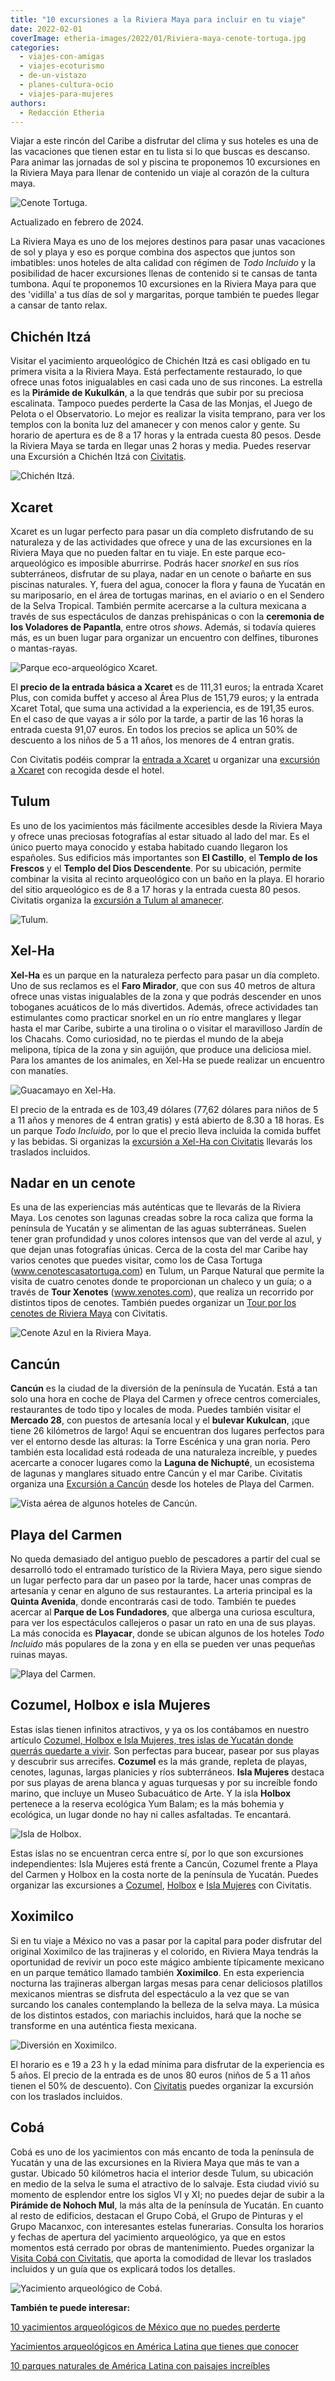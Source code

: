 ```yaml
---
title: "10 excursiones a la Riviera Maya para incluir en tu viaje"
date: 2022-02-01
coverImage: etheria-images/2022/01/Riviera-maya-cenote-tortuga.jpg
categories: 
  - viajes-con-amigas
  - viajes-ecoturismo
  - de-un-vistazo
  - planes-cultura-ocio
  - viajes-para-mujeres
authors: 
  - Redacción Etheria
---
```


Viajar a este rincón del Caribe a disfrutar del clima y sus hoteles es una de las 
vacaciones que tienen estar en tu lista si lo que buscas es descanso. Para animar las 
jornadas de sol y piscina te proponemos 10 excursiones en la Riviera Maya para llenar de 
contenido un viaje al corazón de la cultura maya. 

![Cenote Tortuga.](etheria-images/2022/01/Riviera-maya-cenote-tortuga.jpg "Cenote Tortuga. © Fernanda Loayza.")

Actualizado en febrero de 2024. 

La Riviera Maya es uno de los mejores destinos para pasar unas vacaciones de sol y playa 
y eso es porque combina dos aspectos que juntos son imbatibles: unos hoteles de alta 
calidad con régimen de _Todo Incluido_ y la posibilidad de hacer excursiones llenas de 
contenido si te cansas de tanta tumbona. Aquí te proponemos 10 excursiones en la Riviera 
Maya para que des 'vidilla' a tus días de sol y margaritas, porque también te puedes 
llegar a cansar de tanto relax. 

## Chichén Itzá

Visitar el yacimiento arqueológico de Chichén Itzá es casi obligado en tu primera visita 
a la Riviera Maya. Está perfectamente restaurado, lo que ofrece unas fotos inigualables 
en casi cada uno de sus rincones. La estrella es la **Pirámide de Kukulkán**, a la que 
tendrás que subir por su preciosa escalinata. Tampoco puedes perderte la Casa de las 
Monjas, el Juego de Pelota o el Observatorio. Lo mejor es realizar la visita temprano, 
para ver los templos con la bonita luz del amanecer y con menos calor y gente. Su 
horario de apertura es de 8 a 17 horas y la entrada cuesta 80 pesos. Desde la Riviera 
Maya se tarda en llegar unas 2 horas y media. Puedes reservar una Excursión a Chichén 
Itzá con [Civitatis](https://www.civitatis.com/es/playa-del-carmen/excursion-chichen-itza-amanecer/?aid=10211). 

![Chichén Itzá.](etheria-images/2022/01/Riviera-maya-chichen-itza.jpg "Chichén Itzá. © Marv Watson.")

## Xcaret

Xcaret es un lugar perfecto para pasar un día completo disfrutando de su naturaleza y de 
las actividades que ofrece y una de las excursiones en la Riviera Maya que no pueden 
faltar en tu viaje. En este parque eco-arqueológico es imposible aburrirse. Podrás hacer 
_snorkel_ en sus ríos subterráneos, disfrutar de su playa, nadar en un cenote o bañarte 
en sus piscinas naturales. Y, fuera del agua, conocer la flora y fauna de Yucatán en su 
mariposario, en el área de tortugas marinas, en el aviario o en el Sendero de la Selva 
Tropical. También permite acercarse a la cultura mexicana a través de sus espectáculos 
de danzas prehispánicas o con la **ceremonia de los Voladores de Papantla**, entre otros 
_shows_. Además, si todavía quieres más, es un buen lugar para organizar un encuentro 
con delfines, tiburones o mantas-rayas. 

![Parque eco-arqueológico Xcaret.](etheria-images/2022/01/Riviera-maya-xcaret.jpg "Parque eco-arqueológico Xcaret.")

El **precio de la entrada básica a Xcaret** es de 111,31 euros; la entrada Xcaret Plus, 
con comida buffet y acceso al Área Plus de 151,79 euros; y la entrada Xcaret Total, que 
suma una actividad a la experiencia, es de 191,35 euros. En el caso de que vayas a ir 
sólo por la tarde, a partir de las 16 horas la entrada cuesta 91,07 euros. En todos los 
precios se aplica un 50% de descuento a los niños de 5 a 11 años, los menores de 4 
entran gratis. 

Con Civitatis podéis comprar la [entrada a 
Xcaret](https://www.civitatis.com/es/playa-del-carmen/entrada-xcaret/?aid=10211) u 
organizar una [excursión a 
Xcaret](https://www.civitatis.com/es/playa-del-carmen/excursion-parque-xcaret/?aid=10211) 
con recogida desde el hotel. 

## Tulum

Es uno de los yacimientos más fácilmente accesibles desde la Riviera Maya y ofrece unas 
preciosas fotografías al estar situado al lado del mar. Es el único puerto maya conocido 
y estaba habitado cuando llegaron los españoles. Sus edificios más importantes son **El 
Castillo**, el **Templo de los Frescos** y el **Templo del Dios Descendente**. Por su 
ubicación, permite combinar la visita al recinto arqueológico con un baño en la playa. 
El horario del sitio arqueológico es de 8 a 17 horas y la entrada cuesta 80 pesos. 
Civitatis organiza la [excursión a Tulum al 
amanecer](https://www.civitatis.com/es/playa-del-carmen/excursion-tulum-amanecer/?aid=10211). 

![Tulum.](etheria-images/2022/01/Riviera-maya-tulum.jpg "Tulum. © Vince Russell.")

## Xel-Ha

**Xel-Ha** es un parque en la naturaleza perfecto para pasar un día completo. Uno de sus 
reclamos es el **Faro Mirador**, que con sus 40 metros de altura ofrece unas vistas 
inigualables de la zona y que podrás descender en unos toboganes acuáticos de lo más 
divertidos. Además, ofrece actividades tan estimulantes como practicar snorkel en un río 
entre manglares y llegar hasta el mar Caribe, subirte a una tirolina o o visitar el 
maravilloso Jardín de los Chacahs. Como curiosidad, no te pierdas el mundo de la abeja 
melipona, típica de la zona y sin aguijón, que produce una deliciosa miel. Para los 
amantes de los animales, en Xel-Ha se puede realizar un encuentro con manatíes. 

![Guacamayo en Xel-Ha.](etheria-images/2022/01/riviera-maya-xel-ha.jpg "Guacamayo en Xel-Ha.")

El precio de la entrada es de 103,49 dólares (77,62 dólares para niños de 5 a 11 años y 
menores de 4 entran gratis) y está abierto de 8.30 a 18 horas. Es un parque _Todo 
Incluido_, por lo que el precio lleva incluida la comida buffet y las bebidas. Si 
organizas la [excursión a Xel-Ha con 
Civitatis](https://www.civitatis.com/es/playa-del-carmen/excursion-xel-ha/?aid=10211) 
llevarás los traslados incluidos. 

## Nadar en un cenote

Es una de las experiencias más auténticas que te llevarás de la Riviera Maya. Los 
cenotes son lagunas creadas sobre la roca caliza que forma la península de Yucatán y se 
alimentan de las aguas subterráneas. Suelen tener gran profundidad y unos colores 
intensos que van del verde al azul, y que dejan unas fotografías únicas. Cerca de la 
costa del mar Caribe hay varios cenotes que puedes visitar, como los de Casa Tortuga 
(www.cenotescasatortuga.com) en Tulum, un Parque Natural que permite la visita de cuatro 
cenotes donde te proporcionan un chaleco y un guía; o a través de **Tour Xenotes** 
(www.xenotes.com), que realiza un recorrido por distintos tipos de cenotes. También 
puedes organizar un [Tour por los cenotes de Riviera 
Maya](https://www.civitatis.com/es/playa-del-carmen/tour-cenotes-riviera-maya/?aid=10211) 
con Civitatis. 

![Cenote Azul en la Riviera Maya.](etheria-images/2022/01/riviera-maya-cenote-azul.jpg "Cenote Azul en la Riviera Maya.")

## Cancún

**Cancún** es la ciudad de la diversión de la península de Yucatán. Está a tan solo una 
hora en coche de Playa del Carmen y ofrece centros comerciales, restaurantes de todo 
tipo y locales de moda. Puedes también visitar el **Mercado 28**, con puestos de 
artesanía local y el **bulevar Kukulcan**, ¡que tiene 26 kilómetros de largo! Aquí se 
encuentran dos lugares perfectos para ver el entorno desde las alturas: la Torre 
Escénica y una gran noria. Pero también esta localidad está rodeada de una naturaleza 
increíble, y puedes acercarte a conocer lugares como la **Laguna de Nichupté**, un 
ecosistema de lagunas y manglares situado entre Cancún y el mar Caribe. Civitatis 
organiza una [Excursión a 
Cancún](https://www.civitatis.com/es/playa-del-carmen/excursion-cancun/?aid=10211) desde 
los hoteles de Playa del Carmen. 

![Vista aérea de algunos hoteles de Cancún.](etheria-images/2022/01/Riviera-maya-cancun.jpg "Vista aérea de algunos hoteles de Cancún.")

## Playa del Carmen

No queda demasiado del antiguo pueblo de pescadores a partir del cual se desarrolló todo 
el entramado turístico de la Riviera Maya, pero sigue siendo un lugar perfecto para dar 
un paseo por la tarde, hacer unas compras de artesanía y cenar en alguno de sus 
restaurantes. La arteria principal es la **Quinta Avenida**, donde encontrarás casi de 
todo. También te puedes acercar al **Parque de Los Fundadores**, que alberga una curiosa 
escultura, para ver los espectáculos callejeros o pasar un rato en una de sus playas. La 
más conocida es **Playacar**, donde se ubican algunos de los hoteles _Todo Incluido_ más 
populares de la zona y en ella se pueden ver unas pequeñas ruinas mayas. 

![Playa del Carmen.](etheria-images/2022/01/riviera-maya-playa-del-carmen.jpg "Playa del Carmen.")

## Cozumel, Holbox e isla Mujeres

Estas islas tienen infinitos atractivos, y ya os los contábamos en nuestro artículo [Cozumel, 
Holbox e Isla Mujeres, tres islas de Yucatán donde querrás quedarte a 
vivir](https://etheriamagazine.com/2021/08/01/que-ver-en-las-islas-de-yucatan-mexico/). 
Son perfectas para bucear, pasear por sus playas y descubrir sus arrecifes. **Cozumel** 
es la más grande, repleta de playas, cenotes, lagunas, largas planicies y ríos 
subterráneos. **Isla Mujeres** destaca por sus playas de arena blanca y aguas turquesas 
y por su increíble fondo marino, que incluye un Museo Subacuático de Arte. Y la isla 
**Holbox** pertenece a la reserva ecológica Yum Balam; es la más bohemia y ecológica, un 
lugar donde no hay ni calles asfaltadas. Te encantará. 

![Isla de Holbox.](etheria-images/2022/01/Riviera-Maya-Holbox-900x600.jpg "Isla de Holbox. © David Santiago.")

Estas islas no se encuentran cerca entre sí, por lo que son excursiones independientes: 
Isla Mujeres está frente a Cancún, Cozumel frente a Playa del Carmen y Holbox en la 
costa norte de la península de Yucatán. Puedes organizar las excursiones a [Cozumel](https://www.civitatis.com/es/playa-del-carmen/excursion-cozumel/?aid=10211), 
[Holbox](https://www.civitatis.com/es/playa-del-carmen/excursion-isla-holbox/?aid=10211) 
e [Isla 
Mujeres](https://www.civitatis.com/es/playa-del-carmen/excursion-privada-isla-mujeres-barco/?aid=10211) 
con Civitatis. 

## Xoximilco

Si en tu viaje a México no vas a pasar por la capital para poder disfrutar del original 
Xoximilco de las trajineras y el colorido, en Riviera Maya tendrás la oportunidad de 
revivir un poco este mágico ambiente típicamente mexicano en un parque temático llamado 
también **Xoximilco**. En esta experiencia nocturna las trajineras albergan largas mesas 
para cenar deliciosos platillos mexicanos mientras se disfruta del espectáculo a la vez 
que se van surcando los canales contemplando la belleza de la selva maya. La música de 
los distintos estados, con mariachis incluidos, hará que la noche se transforme en una 
auténtica fiesta mexicana. 

![Diversión en Xoximilco.](etheria-images/2022/01/riviera-maya-xoximilco.jpg "Diversión en Xoximilco. © Grupo Xcaret.")

El horario es e 19 a 23 h y la edad mínima para disfrutar de la experiencia es 5 años. 
El precio de la entrada es de unos 80 euros (niños de 5 a 11 años tienen el 50% de 
descuento). Con [Civitatis](https://www.civitatis.com/es/playa-del-carmen/tour-nocturno-xoximilco/?aid=10211) 
puedes organizar la excursión con los traslados incluidos. 

## Cobá

Cobá es uno de los yacimientos con más encanto de toda la península de Yucatán y una de 
las excursiones en la Riviera Maya que más te van a gustar. Ubicado 50 kilómetros hacia 
el interior desde Tulum, su ubicación en medio de la selva le suma el atractivo de lo 
salvaje. Esta ciudad vivió su momento de esplendor entre los siglos VI y XI; no puedes 
dejar de subir a la **Pirámide de Nohoch Mul**, la más alta de la península de Yucatán. 
En cuanto al resto de edificios, destacan el Grupo Cobá, el Grupo de Pinturas y el Grupo 
Macanxoc, con interesantes estelas funerarias. Consulta los horarios y fechas de 
apertura del yacimiento arqueológico, ya que en estos momentos está cerrado por obras de 
mantenimiento. Puedes organizar la [Visita Cobá con 
Civitatis](https://www.civitatis.com/es/playa-del-carmen/excursion-coba-amanecer/?aid=10211), 
que aporta la comodidad de llevar los traslados incluidos y un guía que os explicará 
todos los detalles. 

![Yacimiento arqueológico de Cobá.](etheria-images/2022/01/Riviera-maya-coba.jpg "Yacimiento arqueológico de Cobá. © Robin Canfield.")

**También te puede interesar:** 

[10 yacimientos arqueológicos de México que no puedes 
perderte](https://etheriamagazine.com/2021/03/30/mejores-yacimientos-arqueologicos-mexico/) 

[Yacimientos arqueológicos en América Latina que tienes que 
conocer](https://etheriamagazine.com/2019/05/29/10-yacimientos-arqueologicos-america-latina/) 

[10 parques naturales de América Latina con paisajes 
increíbles](https://etheriamagazine.com/2021/10/21/parques-naturales-de-america-latina/)
